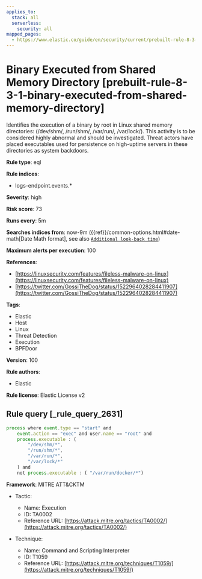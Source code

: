 ```yaml
---
applies_to:
  stack: all
  serverless:
    security: all
mapped_pages:
  - https://www.elastic.co/guide/en/security/current/prebuilt-rule-8-3-1-binary-executed-from-shared-memory-directory.html
---
```


# Binary Executed from Shared Memory Directory [prebuilt-rule-8-3-1-binary-executed-from-shared-memory-directory]

Identifies the execution of a binary by root in Linux shared memory directories: (/dev/shm/, /run/shm/, /var/run/, /var/lock/). This activity is to be considered highly abnormal and should be investigated. Threat actors have placed executables used for persistence on high-uptime servers in these directories as system backdoors.

**Rule type**: eql

**Rule indices**:

* logs-endpoint.events.*

**Severity**: high

**Risk score**: 73

**Runs every**: 5m

**Searches indices from**: now-9m ({{ref}}/common-options.html#date-math[Date Math format], see also [`Additional look-back time`](docs-content://solutions/security/detect-and-alert/create-detection-rule.md#rule-schedule))

**Maximum alerts per execution**: 100

**References**:

* [https://linuxsecurity.com/features/fileless-malware-on-linux](https://linuxsecurity.com/features/fileless-malware-on-linux)
* [https://twitter.com/GossiTheDog/status/1522964028284411907](https://twitter.com/GossiTheDog/status/1522964028284411907)

**Tags**:

* Elastic
* Host
* Linux
* Threat Detection
* Execution
* BPFDoor

**Version**: 100

**Rule authors**:

* Elastic

**Rule license**: Elastic License v2

## Rule query [_rule_query_2631]

```js
process where event.type == "start" and
    event.action == "exec" and user.name == "root" and
    process.executable : (
        "/dev/shm/*",
        "/run/shm/*",
        "/var/run/*",
        "/var/lock/*"
    ) and
    not process.executable : ( "/var/run/docker/*")
```

**Framework**: MITRE ATT&CKTM

* Tactic:

    * Name: Execution
    * ID: TA0002
    * Reference URL: [https://attack.mitre.org/tactics/TA0002/](https://attack.mitre.org/tactics/TA0002/)

* Technique:

    * Name: Command and Scripting Interpreter
    * ID: T1059
    * Reference URL: [https://attack.mitre.org/techniques/T1059/](https://attack.mitre.org/techniques/T1059/)



